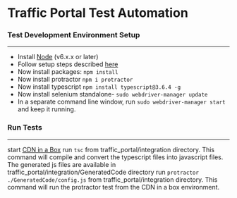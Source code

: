 # Traffic Portal Test Automation 

### Test Development Environment Setup
---
* Install [Node](http://nodejs.org) (v6.x.x or later)
* Follow setup steps described [here](http://www.protractortest.org/#/tutorial#setup)
* Now install packages: `npm install`
* Now install protractor `npm i protractor`
* Now install typescript `npm install typescript@3.6.4 -g`
* Now install selenium standalone- `sudo webdriver-manager update`
* In a separate command line window, run `sudo webdriver-manager start` and keep it running.

### Run Tests
---
start [CDN in a Box](https://traffic-control-cdn.readthedocs.io/en/latest/admin/quick_howto/ciab.html)
run `tsc` from traffic_portal/integration directory. This command will compile and convert the typescript files into javascript files. The generated js files are available in traffic_portal/integration/GeneratedCode directory
run `protractor ./GeneratedCode/config.js` from traffic_portal/integration directory. This command will run the protractor test from the CDN in a box environment.

